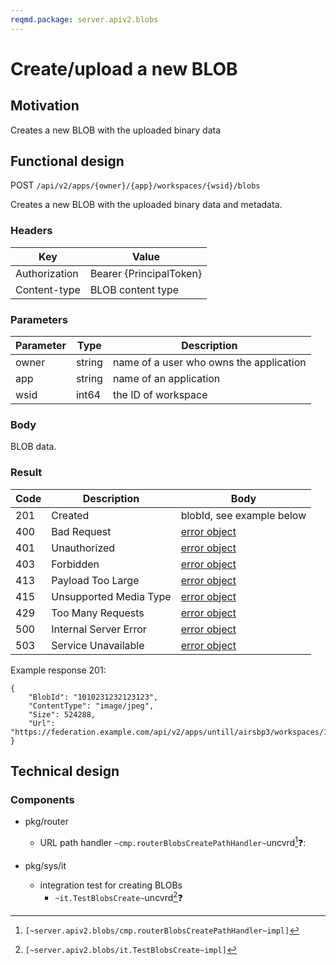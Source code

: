 ```yaml
---
reqmd.package: server.apiv2.blobs
---
```


# Create/upload a new BLOB
## Motivation
Creates a new BLOB with the uploaded binary data 

## Functional design
POST `/api/v2/apps/{owner}/{app}/workspaces/{wsid}/blobs`

Creates a new BLOB with the uploaded binary data and metadata.

### Headers
| Key | Value |
| --- | --- |
| Authorization | Bearer {PrincipalToken} |
| Content-type | BLOB content type |

### Parameters
| Parameter | Type | Description |
| --- | --- | --- |
| owner | string | name of a user who owns the application |
| app | string | name of an application |
| wsid | int64 | the ID of workspace |

### Body
BLOB data.

### Result
| Code | Description | Body |
| --- | --- | --- |
| 201 | Created | blobId, see example below |
| 400 | Bad Request | [error object](errors.md) |
| 401 | Unauthorized | [error object](errors.md) |
| 403 | Forbidden | [error object](errors.md) |
| 413 | Payload Too Large | [error object](errors.md) |
| 415 | Unsupported Media Type | [error object](errors.md) |
| 429 | Too Many Requests | [error object](errors.md) |
| 500 | Internal Server Error | [error object](errors.md) |
| 503 | Service Unavailable | [error object](errors.md) |

Example response 201:
```
{
    "BlobId": "1010231232123123",
    "ContentType": "image/jpeg",
    "Size": 524288,  
    "Url": "https://federation.example.com/api/v2/apps/untill/airsbp3/workspaces/12344566789/blobs/1010231232123123"
}
```

## Technical design
### Components  
- pkg/router
  - URL path handler `~cmp.routerBlobsCreatePathHandler~`uncvrd[^1]❓:

- pkg/sys/it
    - integration test for creating BLOBs
        - `~it.TestBlobsCreate~`uncvrd[^2]❓

[^1]: `[~server.apiv2.blobs/cmp.routerBlobsCreatePathHandler~impl]`
[^2]: `[~server.apiv2.blobs/it.TestBlobsCreate~impl]`
